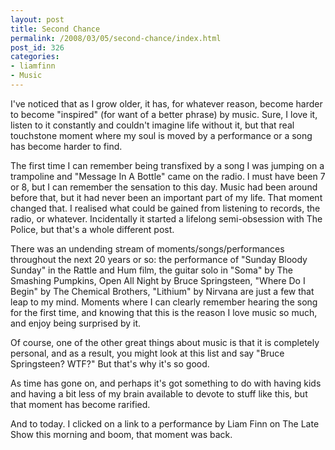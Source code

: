 ```yaml
---
layout: post
title: Second Chance
permalink: /2008/03/05/second-chance/index.html
post_id: 326
categories: 
- liamfinn
- Music
---
```


 I've noticed that as I grow older, it has, for whatever reason, become harder to become "inspired" (for want of a better phrase) by music. Sure, I love it, listen to it constantly and couldn't imagine life without it, but that real touchstone moment where my soul is moved by a performance or a song has become harder to find.




The first time I can remember being transfixed by a song I was jumping on a trampoline and "Message In A Bottle" came on the radio. I must have been 7 or 8, but I can remember the sensation to this day. Music had been around before that, but it had never been an important part of my life. That moment changed that. I realised what could be gained from listening to records, the radio, or whatever. Incidentally it started a lifelong semi-obsession with The Police, but that's a whole different post.




There was an undending stream of moments/songs/performances throughout the next 20 years or so: the performance of "Sunday Bloody Sunday" in the Rattle and Hum film,  the guitar solo in "Soma" by The Smashing Pumpkins, Open All Night by Bruce Springsteen, "Where Do I Begin" by The Chemical Brothers, "Lithium" by Nirvana are just a few that leap to my mind. Moments where I can clearly remember hearing the song for the first time, and knowing that this is the reason I love music so much, and enjoy being surprised by it.




Of course, one of the other great things about music is that it is completely personal, and as a result, you might look at this list and say "Bruce Springsteen? <span class="caps">WTF</span>?" But that's why it's so good.




As time has gone on, and perhaps it's got something to do with having kids and having a bit less of my brain available to devote to stuff like this, but that moment has become rarified.




And to today. I clicked on a link to a performance by Liam Finn on The Late Show this morning and boom, that moment was back.




<object width="425" height="355"><param name="movie" value="http://www.youtube.com/v/xVPQDWk-jik"></param><param name="wmode" value="transparent"></param><embed src="http://www.youtube.com/v/xVPQDWk-jik" type="application/x-shockwave-flash" wmode="transparent" width="425" height="355"></embed></object>